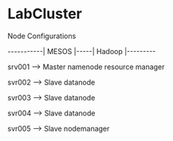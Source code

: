# LabCluster

Node Configurations

-----------| MESOS |-----| Hadoop |---------

srv001 -->   Master       namenode resource manager

svr002 -->   Slave        datanode

svr003 -->   Slave        datanode

svr004 -->   Slave        datanode

svr005 -->   Slave        nodemanager
